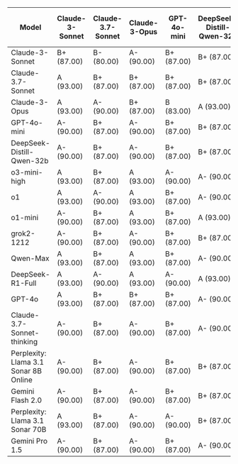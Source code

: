 | Model | Claude-3-Sonnet | Claude-3.7-Sonnet | Claude-3-Opus | GPT-4o-mini | DeepSeek-Distill-Qwen-32b | o3-mini-high | o1 | o1-mini | grok2-1212 | Qwen-Max | DeepSeek-R1-Full | GPT-4o | Claude-3.7-Sonnet-thinking | Perplexity: Llama 3.1 Sonar 8B Online | Gemini Flash 2.0 | Perplexity: Llama 3.1 Sonar 70B | Gemini Pro 1.5 | Median Grade | Percentage | Raw Numeric Average |
|------|---|---|---|---|---|---|---|---|---|---|---|---|---|---|---|---|---|-------------|-----------|------------|
| Claude-3-Sonnet | B+ (87.00) | B- (80.00) | A- (90.00) | B+ (87.00) | B+ (87.00) | B+ (87.00) | A- (90.00) | A- (90.00) | A- (90.00) | B+ (87.00) | A- (90.00) | B (83.00) | B (83.00) | B+ (87.00) | C+ (77.00) | A- (90.00) | B (83.00) | B+ | 87.00 | 3.29 |
| Claude-3.7-Sonnet | A (93.00) | B+ (87.00) | B+ (87.00) | B+ (87.00) | B+ (87.00) | A- (90.00) | A- (90.00) | A- (90.00) | A- (90.00) | C (73.00) | A- (90.00) | A- (90.00) | B+ (87.00) | B+ (87.00) | B+ (87.00) | A- (90.00) | B+ (87.00) | B+ | 87.00 | 3.43 |
| Claude-3-Opus | A (93.00) | A- (90.00) | B+ (87.00) | B (83.00) | A (93.00) | B+ (87.00) | A- (90.00) | B+ (87.00) | A- (90.00) | B+ (87.00) | A- (90.00) | A- (90.00) | B+ (87.00) | B+ (87.00) | B+ (87.00) | A- (90.00) | B+ (87.00) | B+ | 87.00 | 3.50 |
| GPT-4o-mini | A- (90.00) | B+ (87.00) | A- (90.00) | B+ (87.00) | B+ (87.00) | A- (90.00) | A- (90.00) | A- (90.00) | A- (90.00) | B+ (87.00) | A- (90.00) | A- (90.00) | B+ (87.00) | B (83.00) | B+ (87.00) | A- (90.00) | B+ (87.00) | A- | 90.00 | 3.50 |
| DeepSeek-Distill-Qwen-32b | A- (90.00) | B+ (87.00) | A- (90.00) | B+ (87.00) | B+ (87.00) | A- (90.00) | A- (90.00) | A- (90.00) | A- (90.00) | A- (90.00) | A- (90.00) | A- (90.00) | B+ (87.00) | B+ (87.00) | B+ (87.00) | A- (90.00) | A- (90.00) | A- | 90.00 | 3.57 |
| o3-mini-high | A (93.00) | B+ (87.00) | A (93.00) | A- (90.00) | A- (90.00) | A- (90.00) | A- (90.00) | B+ (87.00) | A- (90.00) | A- (90.00) | A- (90.00) | A (93.00) | B+ (87.00) | C (73.00) | B+ (87.00) | A- (90.00) | A- (90.00) | A- | 90.00 | 3.57 |
| o1 | A (93.00) | A- (90.00) | A (93.00) | B+ (87.00) | A- (90.00) | B+ (87.00) | A (93.00) | A (93.00) | A- (90.00) | C (73.00) | A (93.00) | A- (90.00) | A- (90.00) | A- (90.00) | B+ (87.00) | A- (90.00) | A- (90.00) | A- | 90.00 | 3.63 |
| o1-mini | A- (90.00) | B+ (87.00) | A (93.00) | B+ (87.00) | A (93.00) | A- (90.00) | A (93.00) | A- (90.00) | A- (90.00) | A- (90.00) | A- (90.00) | B+ (87.00) | A- (90.00) | A- (90.00) | B+ (87.00) | A- (90.00) | B+ (87.00) | A- | 90.00 | 3.65 |
| grok2-1212 | A- (90.00) | B+ (87.00) | A- (90.00) | B+ (87.00) | B+ (87.00) | A- (90.00) | A- (90.00) | A- (90.00) | A- (90.00) | A- (90.00) | C (73.00) | A (93.00) | B+ (87.00) | A- (90.00) | B+ (87.00) | A- (90.00) | B+ (87.00) | A- | 90.00 | 3.49 |
| Qwen-Max | A (93.00) | B+ (87.00) | A (93.00) | B+ (87.00) | A- (90.00) | A- (90.00) | A- (90.00) | B+ (87.00) | A- (90.00) | B+ (87.00) | A- (90.00) | A- (90.00) | A- (90.00) | C (73.00) | B+ (87.00) | A- (90.00) | A- (90.00) | A- | 90.00 | 3.53 |
| DeepSeek-R1-Full | A (93.00) | A- (90.00) | A (93.00) | A- (90.00) | A (93.00) | A- (90.00) | A- (90.00) | A (93.00) | A- (90.00) | A- (90.00) | A- (90.00) | B+ (87.00) | A (93.00) | B+ (87.00) | B+ (87.00) | A- (90.00) | B+ (87.00) | A- | 90.00 | 3.71 |
| GPT-4o | A (93.00) | B+ (87.00) | B+ (87.00) | B+ (87.00) | A- (90.00) | B+ (87.00) | A- (90.00) | B+ (87.00) | A- (90.00) | A- (90.00) | A- (90.00) | B (83.00) | B+ (87.00) | A- (90.00) | B (83.00) | A- (90.00) | B (83.00) | B+ | 87.00 | 3.46 |
| Claude-3.7-Sonnet-thinking | A- (90.00) | B+ (87.00) | A- (90.00) | B+ (87.00) | A- (90.00) | A- (90.00) | A- (90.00) | A- (90.00) | A- (90.00) | A- (90.00) | A- (90.00) | B+ (87.00) | B+ (87.00) | B+ (87.00) | B+ (87.00) | A- (90.00) | B+ (87.00) | A- | 90.00 | 3.54 |
| Perplexity: Llama 3.1 Sonar 8B Online | A- (90.00) | B+ (87.00) | A- (90.00) | B+ (87.00) | B+ (87.00) | B+ (87.00) | A- (90.00) | A- (90.00) | A- (90.00) | B+ (87.00) | A- (90.00) | B+ (87.00) | B+ (87.00) | B+ (87.00) | B (83.00) | A- (90.00) | B- (80.00) | B+ | 87.00 | 3.41 |
| Gemini Flash 2.0 | A- (90.00) | B+ (87.00) | A- (90.00) | B+ (87.00) | B+ (87.00) | A- (90.00) | A- (90.00) | A- (90.00) | A- (90.00) | A- (90.00) | A- (90.00) | A- (90.00) | B- (80.00) | A- (90.00) | B+ (87.00) | A- (90.00) | B+ (87.00) | A- | 90.00 | 3.54 |
| Perplexity: Llama 3.1 Sonar 70B | A (93.00) | B+ (87.00) | A- (90.00) | A- (90.00) | B+ (87.00) | A- (90.00) | A- (90.00) | A- (90.00) | A- (90.00) | B+ (87.00) | A- (90.00) | B+ (87.00) | B+ (87.00) | B+ (87.00) | B+ (87.00) | A- (90.00) | B+ (87.00) | A- | 90.00 | 3.53 |
| Gemini Pro 1.5 | A- (90.00) | B+ (87.00) | A- (90.00) | B+ (87.00) | A- (90.00) | A- (90.00) | A (93.00) | B+ (87.00) | A- (90.00) | B+ (87.00) | A- (90.00) | B+ (87.00) | B+ (87.00) | B+ (87.00) | B+ (87.00) | A- (90.00) | A (93.00) | A- | 90.00 | 3.54 |